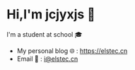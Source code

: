 # Hi,I'm jcjyxjs 👋

I'm a student at school 🎓
 - My personal blog 🌐 : https://elstec.cn
 - Email 📮 : i@elstec.cn
